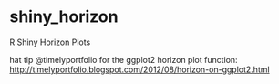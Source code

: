 shiny_horizon
=============

R Shiny Horizon Plots

hat tip @timelyportfolio for the ggplot2 horizon plot function:
http://timelyportfolio.blogspot.com/2012/08/horizon-on-ggplot2.html